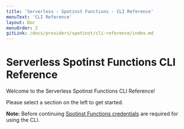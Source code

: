 ```yaml
---
title: 'Serverless - Spotinst Functions - CLI Reference'
menuText: 'CLI Reference'
layout: Doc
menuOrder: 2
gitLink: /docs/providers/spotinst/cli-reference/index.md
---
```


# Serverless Spotinst Functions CLI Reference

Welcome to the Serverless Spotinst Functions CLI Reference!

Please select a section on the left to get started.

**Note:** Before continuing [Spotinst Functions credentials](../guide/credentials) are required for using the CLI.
